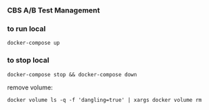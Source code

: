 ### CBS A/B Test Management

### to run local
 `docker-compose up`
 
### to stop local
`docker-compose stop && docker-compose down`

remove volume:

`docker volume ls -q -f 'dangling=true' | xargs docker volume rm`

